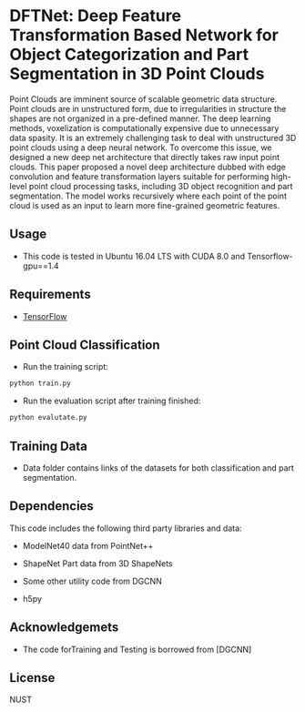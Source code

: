 # DFTNet: Deep Feature Transformation Based Network for Object Categorization and Part Segmentation in 3D Point Clouds

Point Clouds are imminent source of scalable geometric data structure. Point clouds are in unstructured form, due to irregularities in structure the shapes are not organized in a pre-defined manner. The deep learning methods, voxelization is computationally expensive due to unnecessary data spasity. It is an extremely challenging task to deal with unstructured 3D point clouds using a deep neural network. To overcome this issue, we designed a new deep net architecture that directly takes raw input point clouds. This paper proposed a novel deep architecture dubbed with edge convolution and feature transformation layers suitable for performing high-level point cloud processing tasks, including 3D object recognition and part segmentation. The model works recursively where each point of the point cloud is used as an input to learn more fine-grained geometric features.
## Usage

* This code is tested in Ubuntu 16.04 LTS with CUDA 8.0 and Tensorflow-gpu==1.4

## Requirements
* [TensorFlow](https://www.tensorflow.org/)

## Point Cloud Classification
* Run the training script:
``` bash
python train.py
```
* Run the evaluation script after training finished:
``` bash
python evalutate.py

```
## Training Data

* Data folder contains links of the datasets for both classification and part segmentation.

## Dependencies
This code includes the following third party libraries and data:

* ModelNet40 data from PointNet++

* ShapeNet Part data from 3D ShapeNets

* Some other utility code from DGCNN

* h5py

## Acknowledgemets
* The code forTraining and Testing is borrowed from [DGCNN]

## License
NUST
